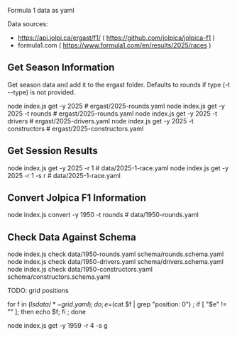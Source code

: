 
Formula 1 data as yaml

Data sources:
- https://api.jolpi.ca/ergast/f1/ ( https://github.com/jolpica/jolpica-f1 )
- formula1.com ( https://www.formula1.com/en/results/2025/races )

## Get Season Information

Get season data and add it to the ergast folder. Defaults to rounds if type (-t --type) is not provided.

node index.js get -y 2025                 # ergast/2025-rounds.yaml
node index.js get -y 2025 -t rounds       # ergast/2025-rounds.yaml
node index.js get -y 2025 -t drivers      # ergast/2025-drivers.yaml
node index.js get -y 2025 -t constructors # ergast/2025-constructors.yaml

## Get Session Results

node index.js get -y 2025 -r 1            # data/2025-1-race.yaml
node index.js get -y 2025 -r 1 -s r       # data/2025-1-race.yaml

## Convert Jolpica F1 Information

node index.js convert -y 1950 -t rounds   # data/1950-rounds.yaml

## Check Data Against Schema

node index.js check data/1950-rounds.yaml schema/rounds.schema.yaml
node index.js check data/1950-drivers.yaml schema/drivers.schema.yaml
node index.js check data/1950-constructors.yaml schema/constructors.schema.yaml


TODO: grid positions

for f in $( ls data/*-grid.yaml ); do ; e=$(cat  $f | grep "position: 0") ; if [ "$e" != "" ]; then echo $f; fi ; done

node index.js get -y 1959 -r 4 -s g